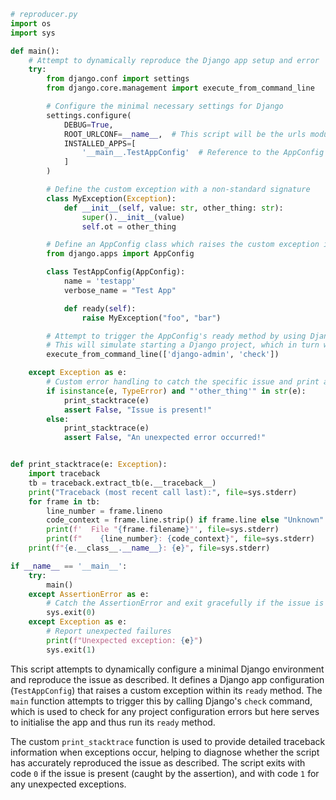 ```python
# reproducer.py
import os
import sys

def main():
    # Attempt to dynamically reproduce the Django app setup and error
    try:
        from django.conf import settings
        from django.core.management import execute_from_command_line

        # Configure the minimal necessary settings for Django
        settings.configure(
            DEBUG=True,
            ROOT_URLCONF=__name__,  # This script will be the urls module
            INSTALLED_APPS=[
                '__main__.TestAppConfig'  # Reference to the AppConfig below
            ]
        )

        # Define the custom exception with a non-standard signature
        class MyException(Exception):
            def __init__(self, value: str, other_thing: str):
                super().__init__(value)
                self.ot = other_thing

        # Define an AppConfig class which raises the custom exception in its ready method
        from django.apps import AppConfig

        class TestAppConfig(AppConfig):
            name = 'testapp'
            verbose_name = "Test App"

            def ready(self):
                raise MyException("foo", "bar")

        # Attempt to trigger the AppConfig's ready method by using Django's command line tool
        # This will simulate starting a Django project, which in turn will call the 'ready' method
        execute_from_command_line(['django-admin', 'check'])

    except Exception as e:
        # Custom error handling to catch the specific issue and print a clear stack trace
        if isinstance(e, TypeError) and "'other_thing'" in str(e):
            print_stacktrace(e)
            assert False, "Issue is present!"
        else:
            print_stacktrace(e)
            assert False, "An unexpected error occurred!"


def print_stacktrace(e: Exception):
    import traceback
    tb = traceback.extract_tb(e.__traceback__)
    print("Traceback (most recent call last):", file=sys.stderr)
    for frame in tb:
        line_number = frame.lineno
        code_context = frame.line.strip() if frame.line else "Unknown"
        print(f'  File "{frame.filename}"', file=sys.stderr)
        print(f"    {line_number}: {code_context}", file=sys.stderr)
    print(f"{e.__class__.__name__}: {e}", file=sys.stderr)

if __name__ == '__main__':
    try:
        main()
    except AssertionError as e:
        # Catch the AssertionError and exit gracefully if the issue is present
        sys.exit(0)
    except Exception as e:
        # Report unexpected failures
        print(f"Unexpected exception: {e}")
        sys.exit(1)
```
This script attempts to dynamically configure a minimal Django environment and reproduce the issue as described. It defines a Django app configuration (`TestAppConfig`) that raises a custom exception within its `ready` method. The `main` function attempts to trigger this by calling Django's `check` command, which is used to check for any project configuration errors but here serves to initialise the app and thus run its `ready` method.

The custom `print_stacktrace` function is used to provide detailed traceback information when exceptions occur, helping to diagnose whether the script has accurately reproduced the issue as described. The script exits with code `0` if the issue is present (caught by the assertion), and with code `1` for any unexpected exceptions.